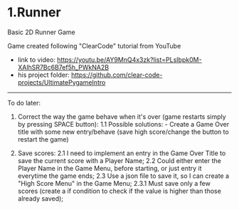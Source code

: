 # 1.Runner
 Basic 2D Runner Game

Game created following "ClearCode" tutorial from YouTube

- link to video: https://youtu.be/AY9MnQ4x3zk?list=PLsIbpk0M-XAlhSR7Bc6B7ef5h_PWkNA2B
- his project folder: https://github.com/clear-code-projects/UltimatePygameIntro

-----------------------

To do later:

1. Correct the way the game behave when it's over (game restarts simply by pressing SPACE button):
    1.1 Possible solutions:
        - Create a Game Over title with some new entry/behave (save high score/change the button to restart the game)

2. Save scores:
    2.1 I need to implement an entry in the Game Over Title to save the current score with a Player Name;
    2.2 Could either enter the Player Name in the Game Menu, before starting, or just entry it everytime the game ends;
    2.3 Use a json file to save it, so I can create a "High Score Menu" in the Game Menu;
        2.3.1 Must save only a few scores (create a if condition to check if the value is higher than those already saved);